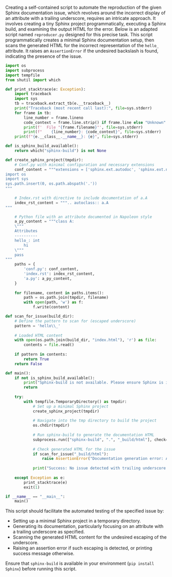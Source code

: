 Creating a self-contained script to automate the reproduction of the given Sphinx documentation issue, which revolves around the incorrect display of an attribute with a trailing underscore, requires an intricate approach. It involves creating a tiny Sphinx project programmatically, executing a Sphinx build, and examining the output HTML for the error. Below is an adapted script named `reproducer.py` designed for this precise task. This script programmatically creates a minimal Sphinx documentation setup, then scans the generated HTML for the incorrect representation of the `hello_` attribute. It raises an `AssertionError` if the undesired backslash is found, indicating the presence of the issue.

```python
import os
import subprocess
import tempfile
from shutil import which

def print_stacktrace(e: Exception):
    import traceback
    import sys
    tb = traceback.extract_tb(e.__traceback__)
    print("Traceback (most recent call last):", file=sys.stderr)
    for frame in tb:
        line_number = frame.lineno
        code_context = frame.line.strip() if frame.line else "Unknown"
        print(f'  File "{frame.filename}"', file=sys.stderr)
        print(f"    {line_number}: {code_context}", file=sys.stderr)
    print(f"{e.__class__.__name__}: {e}", file=sys.stderr)

def is_sphinx_build_available():
    return which("sphinx-build") is not None

def create_sphinx_project(tmpdir):
    # Conf.py with minimal configuration and necessary extensions
    conf_content = """extensions = ['sphinx.ext.autodoc', 'sphinx.ext.napoleon']
import os
import sys
sys.path.insert(0, os.path.abspath('.'))
"""
    
    # Index.rst with directive to include documentation of a.A
    index_rst_content = """.. autoclass:: a.A
"""

    # Python file with an attribute documented in Napoleon style
    a_py_content = """class A:
    \"""
    Attributes
    ----------
    hello_: int
        hi
    \"""
    pass
"""
    paths = {
        'conf.py': conf_content,
        'index.rst': index_rst_content,
        'a.py': a_py_content,
    }
    
    for filename, content in paths.items():
        path = os.path.join(tmpdir, filename)
        with open(path, 'w') as f:
            f.write(content)

def scan_for_issue(build_dir):
    # Define the pattern to scan for (escaped underscore)
    pattern = 'hello\\_'
    
    # Loaded HTML content
    with open(os.path.join(build_dir, "index.html"), 'r') as file:
        contents = file.read()
        
    if pattern in contents:
        return True
    return False

def main():
    if not is_sphinx_build_available():
        print("Sphinx-build is not available. Please ensure Sphinx is installed.")
        return
    
    try:
        with tempfile.TemporaryDirectory() as tmpdir:
            # Set up a minimal Sphinx project
            create_sphinx_project(tmpdir)
            
            # Navigate into the tmp directory to build the project
            os.chdir(tmpdir)
            
            # Run sphinx-build to generate the documentation HTML
            subprocess.run(["sphinx-build", ".", "_build/html"], check=True)
            
            # Check generated HTML for the issue
            if scan_for_issue("_build/html"):
                raise AssertionError("Documentation generation error: Attribute name escaped incorrectly.")
            
            print("Success: No issue detected with trailing underscore in attribute name.")
            
    except Exception as e:
        print_stacktrace(e)
        exit(1)

if __name__ == "__main__":
    main()
```

This script should facilitate the automated testing of the specified issue by:

- Setting up a minimal Sphinx project in a temporary directory.
- Generating its documentation, particularly focusing on an attribute with a trailing underscore as specified.
- Scanning the generated HTML content for the undesired escaping of the underscore.
- Raising an assertion error if such escaping is detected, or printing success message otherwise.

Ensure that `sphinx-build` is available in your environment (`pip install Sphinx`) before running this script.